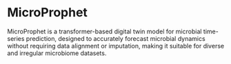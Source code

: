 # MicroProphet
MicroProphet is a transformer-based digital twin model for microbial time-series prediction, designed to accurately forecast microbial dynamics without requiring data alignment or imputation, making it suitable for diverse and irregular microbiome datasets.
